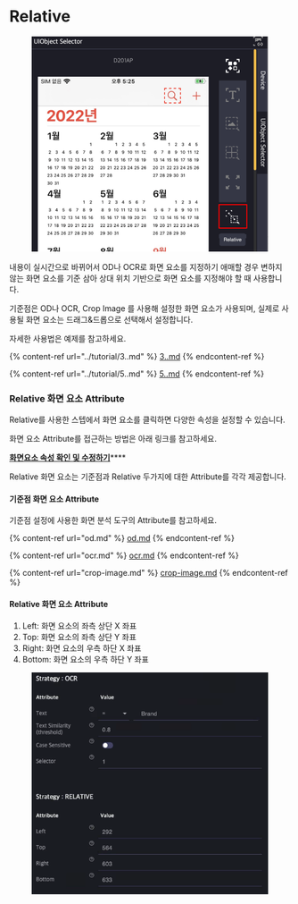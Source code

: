 # Relative

<figure><img src="../.gitbook/assets/image (49).png" alt=""><figcaption></figcaption></figure>

내용이 실시간으로 바뀌어서 OD나 OCR로 화면 요소를 지정하기 애매할 경우 변하지 않는 화면 요소를 기준 삼아 상대 위치 기반으로 화면 요소를 지정해야 할 때 사용합니다.

기준점은 OD나 OCR, Crop Image 를 사용해 설정한 화면 요소가 사용되며, 실제로 사용될 화면 요소는 드래그&드롭으로 선택해서 설정합니다.

자세한 사용법은 예제를 참고하세요.

{% content-ref url="../tutorial/3..md" %}
[3..md](../tutorial/3..md)
{% endcontent-ref %}

{% content-ref url="../tutorial/5..md" %}
[5..md](../tutorial/5..md)
{% endcontent-ref %}

### Relative 화면 요소 Attribute&#x20;

Relative를 사용한 스텝에서 화면 요소를 클릭하면 다양한 속성을 설정할 수 있습니다.

화면 요소 Attribute를 접근하는 방법은 아래 링크를 참고하세요.

[**화면요소 속성 확인 및 수정하기**](../scenario-make-n-go/undefined-4.md#undefined-1)****

Relative 화면 요소는 기준점과 Relative 두가지에 대한 Attribute를 각각 제공합니다.

#### 기준점 화면 요소 Attribute&#x20;

기준점 설정에 사용한 화면 분석 도구의 Attribute를 참고하세요.

{% content-ref url="od.md" %}
[od.md](od.md)
{% endcontent-ref %}

{% content-ref url="ocr.md" %}
[ocr.md](ocr.md)
{% endcontent-ref %}

{% content-ref url="crop-image.md" %}
[crop-image.md](crop-image.md)
{% endcontent-ref %}

#### Relative 화면 요소 Attribute&#x20;

1. Left: 화면 요소의 좌측 상단 X 좌표
2. Top: 화면 요소의 좌측 상단 Y 좌표
3. Right: 화면 요소의 우측 하단 X 좌표
4. Bottom: 화면 요소의 우측 하단 Y 좌표

<figure><img src="../.gitbook/assets/image (52).png" alt=""><figcaption></figcaption></figure>
